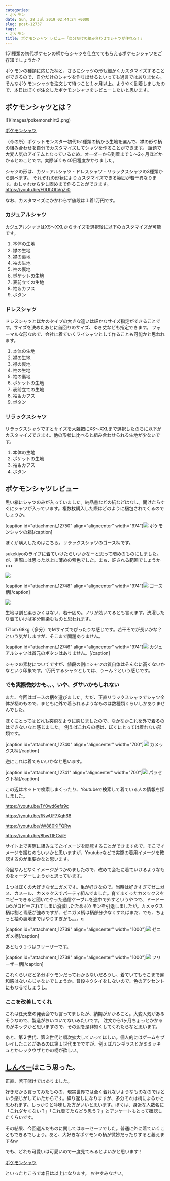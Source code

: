 ```yaml
---
categories:
- ポケモン
date: Sun, 28 Jul 2019 02:44:24 +0000
slug: post-12737
tags:
- ポケモン
title: ポケモンシャツ レビュー「自分だけの組み合わせでシャツが作れる！」
---
```


151種類の初代ポケモンの柄からシャツを仕立ててもらえるポケモンシャツをご存知でしょうか？

ポケモンの種類に応じた柄と、さらにシャツの形も細かくカスタマイズすることができるので、自分だけのシャツを作り出せるといっても過言ではありません。
そんなポケモンシャツを注文して待つこと１ヶ月以上。ようやく到着しましたので、本日はぼくが注文したポケモンシャツをレビューしたいと思います。

<!--more-->
<h2>ポケモンシャツとは？</h2>
![](images/pokemonshirt2.png)

<a href="https://www.pokemon.co.jp/ex/shirts/">ポケモンシャツ</a>

（今の所）ポケットモンスター初代151種類の柄から生地を選んで、襟の形や柄の組み合わせを自分でカスタマイズしてシャツを作ることができます。
話題で大変人気のアイテムとなっているため、オーダーから到着まで１〜2ヶ月ほどかかるとのことです。実際ぼくも40日程度かかりました。

シャツの形は、カジュアルシャツ・ドレスシャツ・リラックスシャツの3種類から選べます。
それぞれの形状によりカスタマイズできる範囲が若干異なります。おしゃれから少し固めまで作ることができます。
https://youtu.be/F0UhOhVqZr0

なお、カスタマイズにかかわらず値段は１着1万円です。
<h3>カジュアルシャツ</h3>
カジュアルシャツはXS〜XXLからサイズを選択後に以下のカスタマイズが可能です。
<ol>
 	<li>本体の生地</li>
 	<li>襟の生地</li>
 	<li>襟の裏地</li>
 	<li>袖の生地</li>
 	<li>袖の裏地</li>
 	<li>ポケットの生地</li>
 	<li>表前立ての生地</li>
 	<li>袖＆カフス</li>
 	<li>ボタン</li>
</ol>
<h3>ドレスシャツ</h3>
ドレスシャツとほかのタイプの大きな違いは細かなサイズ指定ができることです。サイズを決めたあとに首回りのサイズ、ゆき丈なども指定できます。
フォーマルな形なので、会社に着ていくワイシャツとして作ることも可能かと思われます。
<ol>
 	<li>本体の生地</li>
 	<li>襟の生地</li>
 	<li>襟の裏地</li>
 	<li>袖の生地</li>
 	<li>袖の裏地</li>
 	<li>ポケットの生地</li>
 	<li>表前立ての生地</li>
 	<li>袖＆カフス</li>
 	<li>ボタン</li>
</ol>
<h3>リラックスシャツ</h3>
リラックスシャツですとサイズを大雑把にXS〜XXLまで選択したのちに以下がカスタマイズできます。他の形状に比べると組み合わせられる生地が少ないです。
<ol>
 	<li>本体の生地</li>
 	<li>ポケットの生地</li>
 	<li>袖＆カフス</li>
 	<li>ボタン</li>
</ol>
<h2>ポケモンシャツレビュー</h2>
黒い箱にシャツのみが入っていました。納品書などの紙などはなし。開けたらすぐにシャツが入っています。複数枚購入した際はどのように梱包されてくるのでしょうか。

[caption id="attachment_12750" align="aligncenter" width="974"]![](images/IMG_9217.jpg) ポケモンシャツの箱[/caption]

ぼくが購入したのはこちら。リラックスシャツのゴース柄です。

sukekiyoのライブに着ていけたらいいかなーと思って暗めのものにしました。が、実際には思った以上に薄めの紫色でした。まぁ、許される範囲でしょうか•••

![](images/IMG_9218.jpg)

[caption id="attachment_12748" align="aligncenter" width="974"]![](images/IMG_9219.jpg) ゴース柄[/caption]

![](images/IMG_9221.jpg)

生地は割と柔らかくはない、若干固め。ノリが効いてるとも言えます。洗濯したり着ていけば多分馴染むものと思われます。

171cm 68kg（多分）でMサイズでぴったりな感じです。若干そでが長いかな？という気がしますが、そこまで問題ありません。

[caption id="attachment_12746" align="aligncenter" width="974"]![](images/IMG_9220.jpg) カジュアルシャツは首元のボタンはありません。[/caption]

シャツの素材についてですが、値段の割にシャツの質自体はそんなに高くないかなという印象です。1万円するシャツとしては、うーん？という感じです。
<h3>でも実際微妙かも、、、いや、ダサいかもしれない</h3>
また、今回はゴースの柄を選びました。ただ、正直リラックスシャツでシャツ全体が柄のもので、まともに外で着られるようなものは数種類くらいしかありませんでした。

ぼくにとってはどれも突飛なように感じましたので、なかなかこれを外で着るのはできないなと感じました。
例えばこれらの柄は、ぼくにとっては着れない部類です。

[caption id="attachment_12740" align="aligncenter" width="700"]![](images/pokemonshirt6.jpg) カメックス柄[/caption]

逆にこれは着てもいいかなと思います。

[caption id="attachment_12741" align="aligncenter" width="700"]![](images/pokemonshirt7.jpg) パラセクト柄[/caption]

この辺はネットで検索しまくったり、Youtubeで検索して着ている人の情報を探しました。

https://youtu.be/1Y0wd6efs9c

https://youtu.be/fNwUF7Xqh68

https://youtu.be/tW880KlFQRw

https://youtu.be/8bwTlECsjiE

サイト上で実際に組み立てたイメージを閲覧することができますので、そこでイメージを掴むのもいいかと思いますが、Youtubeなどで実際の着用イメージを確認するのが重要かなと思います。

今回なんとなくイメージがつかめましたので、改めて会社に着ていけるようなものをオーダーしようかと思っています。

１つはぼくの大好きなゼニガメです。亀が好きなので。当時は好きすぎてゼニガメ、カメール、カメックスでパーティ組んでました。育てまくったカメックスをコピーできると聞いてやった通信ケーブルを途中で外すというやつで、ドードーLv5がコピーされてしまい消滅したためポケモンを引退しましたが。カメックス柄は割と青感が強めですが、ゼニガメ柄は柄部分少なくすればまだ、でも、ちょっと袖の裏地まではやりすぎかも。。。q

[caption id="attachment_12739" align="aligncenter" width="1000"]![](images/pokemonshirt5.jpg) ゼニガメ柄[/caption]

あともう１つはフリーザーです。

[caption id="attachment_12738" align="aligncenter" width="1000"]![](images/pokemonshirt4.jpg) フリーザー柄[/caption]

これくらいだと多分ポケモンだってわからないだろうし、着ていてもそこまで違和感はないんじゃないでしょうか。普段ネクタイをしないので、色のアクセントにもなるでしょうし。
<h3>ここを改善してくれ</h3>
これは任天堂の発表会でも言ってましたが、納期がかかること。大変人気があるそうなので、製造がおいついてないみたいです。
注文から1ヶ月ちょっとかかるのがネックかと思いますので、その辺を是非短くしてくれたらなと思います。

あと、第２世代、第３世代と順次拡大していってほしい。個人的にはゲームをプレイしたことがあるのは第１世代までですが、例えばバンギラスとかミミッキュとかレックウザとかの柄が欲しい。
<h2><a href="https://twitter.com/s_s_p_y">しんぺー</a>はこう思った。</h2>
正直、若干賭けではありました。

好きだから買ってみたものの、現実世界では全く着れないようなものなのではという感じがしていたからです。繰り返しになりますが、多分それは柄によるかと思われます。しっかりと吟味した方がいいと思います。ぼくは、身近な人数名に「これダサくない？」「これ着てたらどう思う？」とアンケートもとって確認したくらいです。

その結果、今回選んだものに関してはまーセーフでした。普通に外に着ていくこともできるでしょう。あと、大好きなポケモンの柄が微妙だったりすると萎えますねw

でも、どれも可愛いは可愛いので一度見てみるとよいかと思います！

<a href="https://www.pokemon.co.jp/ex/shirts/">ポケモンシャツ</a>

といったところで本日は以上になります。
おやすみなさい。